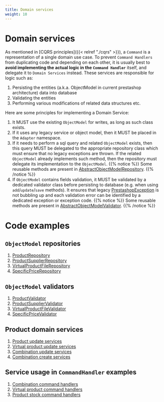 ```yaml
---
title: Domain services
weight: 10
---
```


# Domain services

As mentioned in [CQRS principles]({{< relref "./cqrs" >}}), a `Command` is a representation of a single domain use case. To prevent `Command Handlers` from duplicating code and depending on each other, it is usually best to **avoid implementing the actual logic in the `Command Handler`** itself, and delegate it to `Domain Services` instead. These services are responsible for logic such as:

1. Persisting the entities (a.k.a. ObjectModel in current prestashop architecture) data into database
2. Validating the entities
3. Performing various modifications of related data structures etc.

Here are some principles for implementing a Domain Service:

1. It MUST use the existing `ObjectModel` for writes, as long as such class exists.
2. If it uses any legacy service or object model, then it MUST be placed in the `Adapter` namespace.
3. If it needs to perform a sql query and related `ObjectModel` exists, then this query MUST be delegated to the appropriate repository class which must ensure that no legacy exceptions are thrown. If the related `ObjectModel` already implements such method, then the repository must delegate its implementation to the `ObjectModel`.
{{% notice %}}
   Some reusable methods are present in [AbstractObjectModelRepository](https://github.com/PrestaShop/PrestaShop/blob/1.7.8.0/src/Adapter/AbstractObjectModelRepository.php).
{{% /notice %}}
4. If `ObjectModel` contains fields validation, it MUST be validated by a dedicated validator class before persisting to database (e.g. when using `add`/`update`/`save` methods). It ensures that legacy [PrestashopException](https://github.com/PrestaShop/PrestaShop/blob/1.7.8.0/classes/exception/PrestaShopException.php) is not bubbling up and each validation error can be identified by a dedicated exception or exception code.
{{% notice %}}
   Some reusable methods are present in [AbstractObjectModelValidator](https://github.com/PrestaShop/PrestaShop/blob/1.7.8.0/src/Adapter/AbstractObjectModelValidator.php).
{{% /notice %}}

# Code examples

## `ObjectModel` repositories

1. [ProductRepository](https://github.com/PrestaShop/PrestaShop/blob/1.7.8.0/src/Adapter/Product/Repository/ProductRepository.php)
2. [ProductSupplierRepository](https://github.com/PrestaShop/PrestaShop/blob/1.7.8.0/src/Adapter/Product/Repository/ProductSupplierRepository.php)
3. [VirtualProductFileRepository](https://github.com/PrestaShop/PrestaShop/blob/1.7.8.0/src/Adapter/Product/VirtualProduct/Repository/VirtualProductFileRepository.php)
4. [SpecificPriceRepository](https://github.com/PrestaShop/PrestaShop/blob/1.7.8.0/src/Adapter/Product/SpecificPrice/Repository/SpecificPriceRepository.php)

## `ObjectModel` validators

1. [ProductValidator](https://github.com/PrestaShop/PrestaShop/blob/1.7.8.0/src/Adapter/Product/Validate/ProductValidator.php)
2. [ProductSupplierValidator](https://github.com/PrestaShop/PrestaShop/blob/1.7.8.0/src/Adapter/Product/Validate/ProductSupplierValidator.php)
2. [VirtualProductFileValidator](https://github.com/PrestaShop/PrestaShop/blob/1.7.8.0/src/Adapter/Product/VirtualProduct/Validate/VirtualProductFileValidator.php)
3. [SpecificPriceValidator](https://github.com/PrestaShop/PrestaShop/blob/1.7.8.0/src/Adapter/Product/SpecificPrice/Validate/SpecificPriceValidator.php)

## Product domain services

1. [Product update services](https://github.com/PrestaShop/PrestaShop/tree/1.7.8.0/src/Adapter/Product/Update)
2. [Virtual product update services](https://github.com/PrestaShop/PrestaShop/tree/1.7.8.0/src/Adapter/Product/VirtualProduct/Update)
2. [Combination update services](https://github.com/PrestaShop/PrestaShop/tree/1.7.8.0/src/Adapter/Product/Combination/Update)
2. [Combination create services](https://github.com/PrestaShop/PrestaShop/tree/1.7.8.0/src/Adapter/Product/Combination/Create)

## Service usage in `CommandHandler` examples

1. [Combination command handlers](https://github.com/PrestaShop/PrestaShop/tree/1.7.8.0/src/Adapter/Product/Combination/CommandHandler)
2. [Virtual product command handlers](https://github.com/PrestaShop/PrestaShop/tree/1.7.8.0/src/Adapter/Product/VirtualProduct/CommandHandler)
2. [Product stock command handlers](https://github.com/PrestaShop/PrestaShop/tree/1.7.8.0/src/Adapter/Product/Stock/CommandHandler)
